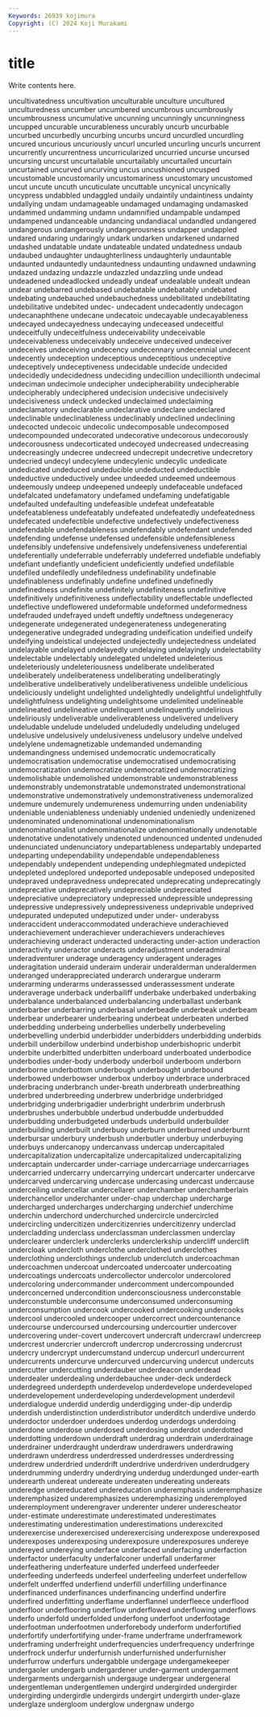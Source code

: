 ```yaml
---
Keywords: 26939 kojimura
Copyright: (C) 2024 Koji Murakami
---
```


# title

Write contents here.



 uncultivatedness uncultivation unculturable unculture uncultured
unculturedness uncumber uncumbered uncumbrous uncumbrously uncumbrousness uncumulative uncunning uncunningly uncunningness
uncupped uncurable uncurableness uncurably uncurb uncurbable uncurbed uncurbedly uncurbing uncurbs
uncurd uncurdled uncurdling uncured uncurious uncuriously uncurl uncurled uncurling uncurls
uncurrent uncurrently uncurrentness uncurricularized uncurried uncurse uncursed uncursing uncurst uncurtailable
uncurtailably uncurtailed uncurtain uncurtained uncurved uncurving uncus uncushioned uncusped uncustomable
uncustomarily uncustomariness uncustomary uncustomed uncut uncute uncuth uncuticulate uncuttable uncynical
uncynically uncypress undabbled undaggled undaily undaintily undaintiness undainty undallying undam
undamageable undamaged undamaging undamasked undammed undamming undamn undamnified undampable undamped
undampened undanceable undancing undandiacal undandled undangered undangerous undangerously undangerousness undapper
undappled undared undaring undaringly undark undarken undarkened undarned undashed undatable
undate undateable undated undatedness undaub undaubed undaughter undaughterliness undaughterly undauntable
undaunted undauntedly undauntedness undaunting undawned undawning undazed undazing undazzle undazzled
undazzling unde undead undeadened undeadlocked undeadly undeaf undealable undealt undean
undear undebarred undebased undebatable undebatably undebated undebating undebauched undebauchedness undebilitated
undebilitating undebilitative undebited undec- undecadent undecadently undecagon undecanaphthene undecane undecatoic
undecayable undecayableness undecayed undecayedness undecaying undeceased undeceitful undeceitfully undeceitfulness undeceivability
undeceivable undeceivableness undeceivably undeceive undeceived undeceiver undeceives undeceiving undecency undecennary
undecennial undecent undecently undeception undeceptious undeceptitious undeceptive undeceptively undeceptiveness undecidable
undecide undecided undecidedly undecidedness undeciding undecillion undecillionth undecimal undeciman undecimole
undecipher undecipherability undecipherable undecipherably undeciphered undecision undecisive undecisively undecisiveness undeck
undecked undeclaimed undeclaiming undeclamatory undeclarable undeclarative undeclare undeclared undeclinable undeclinableness
undeclinably undeclined undeclining undecocted undecoic undecolic undecomposable undecomposed undecompounded undecorated
undecorative undecorous undecorously undecorousness undecorticated undecoyed undecreased undecreasing undecreasingly undecree
undecreed undecrepit undecretive undecretory undecried undecyl undecylene undecylenic undecylic undedicate
undedicated undeduced undeducible undeducted undeductible undeductive undeductively undee undeeded undeemed
undeemous undeemously undeep undeepened undeeply undefaceable undefaced undefalcated undefamatory undefamed
undefaming undefatigable undefaulted undefaulting undefeasible undefeat undefeatable undefeatableness undefeatably undefeated
undefeatedly undefeatedness undefecated undefectible undefective undefectively undefectiveness undefendable undefendableness undefendably
undefendant undefended undefending undefense undefensed undefensible undefensibleness undefensibly undefensive undefensively
undefensiveness undeferential undeferentially undeferrable undeferrably undeferred undefiable undefiably undefiant undefiantly
undeficient undeficiently undefied undefilable undefiled undefiledly undefiledness undefinability undefinable undefinableness
undefinably undefine undefined undefinedly undefinedness undefinite undefinitely undefiniteness undefinitive undefinitively
undefinitiveness undeflectability undeflectable undeflected undeflective undeflowered undeformable undeformed undeformedness undefrauded
undefrayed undeft undeftly undeftness undegeneracy undegenerate undegenerated undegenerateness undegenerating undegenerative
undegraded undegrading undeification undeified undeify undeifying undeistical undejected undejectedly undejectedness
undelated undelayable undelayed undelayedly undelaying undelayingly undelectability undelectable undelectably undelegated
undeleted undeleterious undeleteriously undeleteriousness undeliberate undeliberated undeliberately undeliberateness undeliberating undeliberatingly
undeliberative undeliberatively undeliberativeness undelible undelicious undeliciously undelight undelighted undelightedly undelightful
undelightfully undelightfulness undelighting undelightsome undelimited undelineable undelineated undelineative undelinquent undelinquently
undelirious undeliriously undeliverable undeliverableness undelivered undelivery undeludable undelude undeluded undeludedly
undeluding undeluged undelusive undelusively undelusiveness undelusory undelve undelved undelylene undemagnetizable
undemanded undemanding undemandingness undemised undemocratic undemocratically undemocratisation undemocratise undemocratised undemocratising
undemocratization undemocratize undemocratized undemocratizing undemolishable undemolished undemonstrable undemonstrableness undemonstrably undemonstratable
undemonstrated undemonstrational undemonstrative undemonstratively undemonstrativeness undemoralized undemure undemurely undemureness undemurring
unden undeniability undeniable undeniableness undeniably undenied undeniedly undenizened undenominated undenominational
undenominationalism undenominationalist undenominationalize undenominationally undenotable undenotative undenotatively undenoted undenounced undented
undenuded undenunciated undenunciatory undepartableness undepartably undeparted undeparting undependability undependable undependableness
undependably undependent undepending undephlegmated undepicted undepleted undeplored undeported undeposable undeposed
undeposited undepraved undepravedness undeprecated undeprecating undeprecatingly undeprecative undeprecatively undepreciable undepreciated
undepreciative undepreciatory undepressed undepressible undepressing undepressive undepressively undepressiveness undeprivable undeprived
undepurated undeputed undeputized under under- underabyss underaccident underaccommodated underachieve underachieved
underachievement underachiever underachievers underachieves underachieving underact underacted underacting under-action underaction
underactivity underactor underacts underadjustment underadmiral underadventurer underage underagency underagent underages
underagitation underaid underaim underair underalderman underaldermen underanged underappreciated underarch underargue
underarm underarming underarms underassessed underassessment underate underaverage underback underbailiff underbake
underbaked underbaking underbalance underbalanced underbalancing underballast underbank underbarber underbarring underbasal
underbeadle underbeak underbeam underbear underbearer underbearing underbeat underbeaten underbed underbedding
underbeing underbellies underbelly underbeveling underbevelling underbid underbidder underbidders underbidding underbids
underbill underbillow underbind underbishop underbishopric underbit underbite underbitted underbitten underboard
underboated underbodice underbodies under-body underbody underboil underboom underborn underborne underbottom
underbough underbought underbound underbowed underbowser underbox underboy underbrace underbraced underbracing
underbranch under-breath underbreath underbreathing underbred underbreeding underbrew underbridge underbridged underbridging
underbrigadier underbright underbrim underbrush underbrushes underbubble underbud underbudde underbudded underbudding
underbudgeted underbuds underbuild underbuilder underbuilding underbuilt underbuoy underburn underburned underburnt
underbursar underbury underbush underbutler underbuy underbuying underbuys undercanopy undercanvass undercap
undercapitaled undercapitalization undercapitalize undercapitalized undercapitalizing undercaptain undercarder under-carriage undercarriage undercarriages
undercarried undercarry undercarrying undercart undercarter undercarve undercarved undercarving undercase undercasing
undercast undercause underceiling undercellar undercellarer underchamber underchamberlain underchancellor underchanter under-chap
underchap undercharge undercharged undercharges undercharging underchief underchime underchin underchord underchurched
undercircle undercircled undercircling undercitizen undercitizenries undercitizenry underclad undercladding underclass underclassman
underclassmen underclay underclearer underclerk underclerks underclerkship undercliff underclift undercloak undercloth
underclothe underclothed underclothes underclothing underclothings underclub underclutch undercoachman undercoachmen undercoat
undercoated undercoater undercoating undercoatings undercoats undercollector undercolor undercolored undercoloring undercommander
undercomment undercompounded underconcerned undercondition underconsciousness underconstable underconstumble underconsume underconsumed underconsuming
underconsumption undercook undercooked undercooking undercooks undercool undercooled undercooper undercorrect undercountenance
undercourse undercoursed undercoursing undercourtier undercover undercovering under-covert undercovert undercraft undercrawl
undercreep undercrest undercrier undercroft undercrop undercrossing undercrust undercry undercrypt undercumstand
undercup undercurl undercurrent undercurrents undercurve undercurved undercurving undercut undercuts undercutter
undercutting underdauber underdeacon underdead underdealer underdealing underdebauchee under-deck underdeck underdegreed
underdepth underdevelop underdevelope underdeveloped underdevelopement underdeveloping underdevelopment underdevil underdialogue underdid
underdig underdigging under-dip underdip underdish underdistinction underdistributor underditch underdive underdo
underdoctor underdoer underdoes underdog underdogs underdoing underdone underdose underdosed underdosing
underdot underdotted underdotting underdown underdraft underdrag underdrain underdrainage underdrainer underdraught
underdraw underdrawers underdrawing underdrawn underdress underdressed underdresses underdressing underdrew underdried
underdrift underdrive underdriven underdrudgery underdrumming underdry underdrying underdug underdunged under-earth
underearth undereat undereate undereaten undereating undereats underedge undereducated undereducation underemphasis
underemphasize underemphasized underemphasizes underemphasizing underemployed underemployment underengraver underenter underer underescheator
under-estimate underestimate underestimated underestimates underestimating underestimation underestimations underexcited underexercise underexercised
underexercising underexpose underexposed underexposes underexposing underexposure underexposures undereye undereyed undereying
underface underfaced underfacing underfaction underfactor underfaculty underfalconer underfall underfarmer underfeathering
underfeature underfed underfeed underfeeder underfeeding underfeeds underfeel underfeeling underfeet underfellow
underfelt underffed underfiend underfill underfilling underfinance underfinanced underfinances underfinancing underfind
underfire underfired underfitting underflame underflannel underfleece underflood underfloor underflooring underflow
underflowed underflowing underflows underfo underfold underfolded underfong underfoot underfootage underfootman
underfootmen underforebody underform underfortified underfortify underfortifying under-frame underframe underframework underframing
underfreight underfrequencies underfrequency underfringe underfrock underfur underfurnish underfurnished underfurnisher underfurrow
underfurs undergabble undergage undergamekeeper undergaoler undergarb undergardener under-garment undergarment undergarments
undergarnish undergauge undergear undergeneral undergentleman undergentlemen undergird undergirded undergirder undergirding
undergirdle undergirds undergirt undergirth under-glaze underglaze undergloom underglow undergnaw undergo
